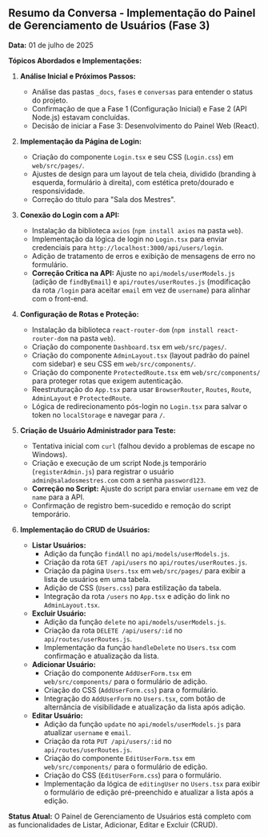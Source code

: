 ## Resumo da Conversa - Implementação do Painel de Gerenciamento de Usuários (Fase 3)

**Data:** 01 de julho de 2025

**Tópicos Abordados e Implementações:**

1.  **Análise Inicial e Próximos Passos:**
    *   Análise das pastas `_docs`, `fases` e `conversas` para entender o status do projeto.
    *   Confirmação de que a Fase 1 (Configuração Inicial) e Fase 2 (API Node.js) estavam concluídas.
    *   Decisão de iniciar a Fase 3: Desenvolvimento do Painel Web (React).

2.  **Implementação da Página de Login:**
    *   Criação do componente `Login.tsx` e seu CSS (`Login.css`) em `web/src/pages/`.
    *   Ajustes de design para um layout de tela cheia, dividido (branding à esquerda, formulário à direita), com estética preto/dourado e responsividade.
    *   Correção do título para "Sala dos Mestres".

3.  **Conexão do Login com a API:**
    *   Instalação da biblioteca `axios` (`npm install axios` na pasta `web`).
    *   Implementação da lógica de login no `Login.tsx` para enviar credenciais para `http://localhost:3000/api/users/login`.
    *   Adição de tratamento de erros e exibição de mensagens de erro no formulário.
    *   **Correção Crítica na API:** Ajuste no `api/models/userModels.js` (adição de `findByEmail`) e `api/routes/userRoutes.js` (modificação da rota `/login` para aceitar `email` em vez de `username`) para alinhar com o front-end.

4.  **Configuração de Rotas e Proteção:**
    *   Instalação da biblioteca `react-router-dom` (`npm install react-router-dom` na pasta `web`).
    *   Criação do componente `Dashboard.tsx` em `web/src/pages/`.
    *   Criação do componente `AdminLayout.tsx` (layout padrão do painel com sidebar) e seu CSS em `web/src/components/`.
    *   Criação do componente `ProtectedRoute.tsx` em `web/src/components/` para proteger rotas que exigem autenticação.
    *   Reestruturação do `App.tsx` para usar `BrowserRouter`, `Routes`, `Route`, `AdminLayout` e `ProtectedRoute`.
    *   Lógica de redirecionamento pós-login no `Login.tsx` para salvar o token no `localStorage` e navegar para `/`.

5.  **Criação de Usuário Administrador para Teste:**
    *   Tentativa inicial com `curl` (falhou devido a problemas de escape no Windows).
    *   Criação e execução de um script Node.js temporário (`registerAdmin.js`) para registrar o usuário `admin@saladosmestres.com` com a senha `password123`.
    *   **Correção no Script:** Ajuste do script para enviar `username` em vez de `name` para a API.
    *   Confirmação de registro bem-sucedido e remoção do script temporário.

6.  **Implementação do CRUD de Usuários:**
    *   **Listar Usuários:**
        *   Adição da função `findAll` no `api/models/userModels.js`.
        *   Criação da rota `GET /api/users` no `api/routes/userRoutes.js`.
        *   Criação da página `Users.tsx` em `web/src/pages/` para exibir a lista de usuários em uma tabela.
        *   Adição de CSS (`Users.css`) para estilização da tabela.
        *   Integração da rota `/users` no `App.tsx` e adição do link no `AdminLayout.tsx`.
    *   **Excluir Usuário:**
        *   Adição da função `delete` no `api/models/userModels.js`.
        *   Criação da rota `DELETE /api/users/:id` no `api/routes/userRoutes.js`.
        *   Implementação da função `handleDelete` no `Users.tsx` com confirmação e atualização da lista.
    *   **Adicionar Usuário:**
        *   Criação do componente `AddUserForm.tsx` em `web/src/components/` para o formulário de adição.
        *   Criação do CSS (`AddUserForm.css`) para o formulário.
        *   Integração do `AddUserForm` no `Users.tsx`, com botão de alternância de visibilidade e atualização da lista após adição.
    *   **Editar Usuário:**
        *   Adição da função `update` no `api/models/userModels.js` para atualizar `username` e `email`.
        *   Criação da rota `PUT /api/users/:id` no `api/routes/userRoutes.js`.
        *   Criação do componente `EditUserForm.tsx` em `web/src/components/` para o formulário de edição.
        *   Criação do CSS (`EditUserForm.css`) para o formulário.
        *   Implementação da lógica de `editingUser` no `Users.tsx` para exibir o formulário de edição pré-preenchido e atualizar a lista após a edição.

**Status Atual:** O Painel de Gerenciamento de Usuários está completo com as funcionalidades de Listar, Adicionar, Editar e Excluir (CRUD).

